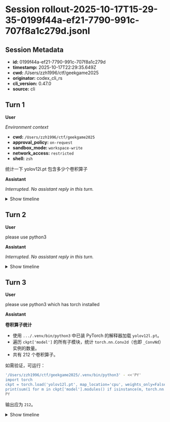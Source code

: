 # Session rollout-2025-10-17T15-29-35-0199f44a-ef21-7790-991c-707f8a1c279d.jsonl

## Session Metadata

- **id:** 0199f44a-ef21-7790-991c-707f8a1c279d
- **timestamp:** 2025-10-17T22:29:35.649Z
- **cwd:** /Users/zzh1996/ctf/geekgame2025
- **originator:** codex_cli_rs
- **cli_version:** 0.47.0
- **source:** cli

## Turn 1

**User**

_Environment context_

- **cwd:** `/Users/zzh1996/ctf/geekgame2025`
- **approval_policy:** `on-request`
- **sandbox_mode:** `workspace-write`
- **network_access:** `restricted`
- **shell:** `zsh`

统计一下 yolov12l.pt 包含多少个卷积算子

**Assistant**

_Interrupted. No assistant reply in this turn._

<details>
<summary>Show timeline</summary>

#### Timeline

**User message**

统计一下 yolov12l.pt 包含多少个卷积算子

**Context Update**

- Timestamp: 2025-10-17T22:29:36.969000+00:00
- cwd: /Users/zzh1996/ctf/geekgame2025
- approval_policy: on-request
- model: gpt-5-codex
- effort: high
- summary: auto
- sandbox_mode: workspace-write

**Assistant Thinking**

> **Preparing to count convolution layers**

##### shell

**Command**

```bash
ls
```

- Workdir: `/Users/zzh1996/ctf/geekgame2025`

**Output**

```bash
未标题-1.png
token.priv
token.pub
tutorial-signin.gif
tutorial-signin.png
yolov12l.pt
```

- Exit code: 0
- Duration: 0.3 s


**Assistant Thinking**

> **Checking model file structure**

##### shell

**Command**

```bash
python - <<'PY'
import torch
obj = torch.load('yolov12l.pt', map_location='cpu')
print(type(obj))
if isinstance(obj, dict):
    print(obj.keys())
PY
```

- Workdir: `/Users/zzh1996/ctf/geekgame2025`

**Output**

```bash
Traceback (most recent call last):
  File "<stdin>", line 1, in <module>
ImportError: No module named torch
```

- Exit code: 1
- Duration: 0.3 s


**Assistant Thinking**

> **Considering offline PyTorch alternatives**
>
> I'm exploring how to analyze a YOLO `.pt` model file without PyTorch installed and without network access to install it. Since `.pt` files often use zipped pickled formats tied to PyTorch modules, I'm thinking about trying to inspect the file structure manually—maybe via unzip or reading embedded YAML or metadata—so I can count convolution operators without loading the full model. I'm weighing offline approaches like parsing the zipped contents or fallbacks to Python's built-in modules, while also considering whether requesting permission to install PyTorch might be necessary.

##### shell

**Command**

```bash
file yolov12l.pt
```

- Workdir: `/Users/zzh1996/ctf/geekgame2025`

**Output**

```bash
yolov12l.pt: Zip archive data, at least v0.0 to extract, compression method=store
```

- Exit code: 0
- Duration: 0.3 s


**Assistant Thinking**

> **Inspecting zipped contents**

##### shell

**Command**

```bash
zipinfo -1 yolov12l.pt
```

- Workdir: `/Users/zzh1996/ctf/geekgame2025`

**Output**

```bash
zipinfo: invalid option -- 1
found id 717d0280, 'yolov12l.pt' is not a zipfile ver 2.xx, skipping
found file 'yolov12l/data.pkl', size 0 (0)
```

- Exit code: 0
- Duration: 0.6 s


**Assistant Thinking**

> **Investigating zipinfo error message**

> **Turn aborted:** interrupted

</details>

## Turn 2

**User**

please use python3

**Assistant**

_Interrupted. No assistant reply in this turn._

<details>
<summary>Show timeline</summary>

#### Timeline

**User message**

please use python3

**Context Update**

- Timestamp: 2025-10-17T22:30:19.356000+00:00
- cwd: /Users/zzh1996/ctf/geekgame2025
- approval_policy: on-request
- model: gpt-5-codex
- effort: high
- summary: auto
- sandbox_mode: workspace-write

**Assistant Thinking**

> **Preparing to inspect YOLO model without torch**

##### shell

**Command**

```bash
python3 - <<'PY'
import zipfile
z = zipfile.ZipFile('yolov12l.pt')
print(z.namelist()[:10])
PY
```

- Workdir: `/Users/zzh1996/ctf/geekgame2025`

**Output**

```bash
['yolov12l/data.pkl', 'yolov12l/byteorder', 'yolov12l/data/0', 'yolov12l/data/1', 'yolov12l/data/10', 'yolov12l/data/100', 'yolov12l/data/1000', 'yolov12l/data/1001', 'yolov12l/data/1002', 'yolov12l/data/1003']
```

- Exit code: 0
- Duration: 0.3 s


> **Turn aborted:** interrupted

</details>

## Turn 3

**User**

please use python3 which has torch installed

**Assistant**

**卷积算子统计**
- 使用 `.../.venv/bin/python3` 中已装 PyTorch 的解释器加载 `yolov12l.pt`。
- 遍历 `ckpt['model']` 的所有子模块，统计 `torch.nn.Conv2d`（也即 `_ConvNd`）实例的数量。
- 共有 212 个卷积算子。

如需验证，可运行：
```bash
'/Users/zzh1996/ctf/geekgame2025/.venv/bin/python3' - <<'PY'
import torch
ckpt = torch.load('yolov12l.pt', map_location='cpu', weights_only=False)
print(sum(1 for m in ckpt['model'].modules() if isinstance(m, torch.nn.Conv2d)))
PY
```
输出应为 `212`。

<details>
<summary>Show timeline</summary>

#### Timeline

**User message**

please use python3 which has torch installed

**Context Update**

- Timestamp: 2025-10-17T22:30:37.641000+00:00
- cwd: /Users/zzh1996/ctf/geekgame2025
- approval_policy: on-request
- model: gpt-5-codex
- effort: high
- summary: auto
- sandbox_mode: workspace-write

**Assistant Thinking**

> **Searching for Python with torch installed**

##### shell

**Command**

```bash
which -a python3 python
```

- Workdir: `/Users/zzh1996/ctf/geekgame2025`

**Output**

```bash
/usr/local/bin/python3
/usr/bin/python3
/Users/zzh1996/ctf/geekgame2025/.venv/bin/python3
/opt/homebrew/bin/python3
/usr/local/bin/python
/Users/zzh1996/ctf/geekgame2025/.venv/bin/python
```

- Exit code: 0
- Duration: 0.3 s


**Assistant Thinking**

> **Testing torch availability in environments**

##### shell

**Command**

```bash
/Users/zzh1996/ctf/geekgame2025/.venv/bin/python3 - <<'PY'
import torch
print(torch.__version__)
PY
```

- Workdir: `/Users/zzh1996/ctf/geekgame2025`

**Output**

```bash
2.9.0
```

- Exit code: 0
- Duration: 1.3 s


**Assistant Thinking**

> **Preparing to count convolution layers**

##### shell

**Command**

```bash
'/Users/zzh1996/ctf/geekgame2025/.venv/bin/python3' - <<'PY'
import torch
ckpt = torch.load('yolov12l.pt', map_location='cpu')
print(type(ckpt))
if isinstance(ckpt, dict):
    print(ckpt.keys())
PY
```

- Workdir: `/Users/zzh1996/ctf/geekgame2025`

**Output**

```bash
Traceback (most recent call last):
  File "<stdin>", line 2, in <module>
  File "/Users/zzh1996/ctf/geekgame2025/.venv/lib/python3.14/site-packages/torch/serialization.py", line 1529, in load
    raise pickle.UnpicklingError(_get_wo_message(str(e))) from None
_pickle.UnpicklingError: Weights only load failed. This file can still be loaded, to do so you have two options, [1mdo those steps only if you trust the source of the checkpoint[0m.
	(1) In PyTorch 2.6, we changed the default value of the `weights_only` argument in `torch.load` from `False` to `True`. Re-running `torch.load` with `weights_only` set to `False` will likely succeed, but it can result in arbitrary code execution. Do it only if you got the file from a trusted source.
	(2) Alternatively, to load with `weights_only=True` please check the recommended steps in the following error message.
	WeightsUnpickler error: Unsupported global: GLOBAL ultralytics.nn.tasks.DetectionModel was not an allowed global by default. Please use `torch.serialization.add_safe_globals([ultralytics.nn.tasks.DetectionModel])` or the `torch.serialization.safe_globals([ultralytics.nn.tasks.DetectionModel])` context manager to allowlist this global if you trust this class/function.

Check the documentation of torch.load to learn more about types accepted by default with weights_only https://pytorch.org/docs/stable/generated/torch.load.html.
```

- Exit code: 1
- Duration: 0.8 s


**Assistant Thinking**

> **Adjusting torch.load parameters**

##### shell

**Command**

```bash
'/Users/zzh1996/ctf/geekgame2025/.venv/bin/python3' - <<'PY'
import torch
ckpt = torch.load('yolov12l.pt', map_location='cpu', weights_only=False)
print(type(ckpt))
if isinstance(ckpt, dict):
    print(ckpt.keys())
PY
```

- Workdir: `/Users/zzh1996/ctf/geekgame2025`

**Output**

```bash
command timed out after 10118 milliseconds
WARNING ⚠️ user config directory '/Users/zzh1996/Library/Application Support/Ultralytics' is not writeable, using '/tmp/Ultralytics'. Set YOLO_CONFIG_DIR to override.
Creating new Ultralytics Settings v0.0.6 file ✅
View Ultralytics Settings with 'yolo settings' or at '/tmp/Ultralytics/settings.json'
Update Settings with 'yolo settings key=value', i.e. 'yolo settings runs_dir=path/to/dir'. For help see https://docs.ultralytics.com/quickstart/#ultralytics-settings.
<class 'dict'>
dict_keys(['ema', 'model'])
```

- Exit code: 124
- Duration: 10.1 s


**Assistant Thinking**

> **Analyzing command timeout and module loading**
>
> I'm looking into why the command timed out after apparently succeeding to load the checkpoint and ultralytics module. It seems the process exceeded the 10-second limit possibly due to background threads or delayed exit after printing. I plan to rerun with a longer timeout and limit operations to avoid heavy overhead while ensuring the model loads properly.

##### shell

**Command**

```bash
'/Users/zzh1996/ctf/geekgame2025/.venv/bin/python3' - <<'PY'
import torch
ckpt = torch.load('yolov12l.pt', map_location='cpu', weights_only=False)
print(type(ckpt))
if isinstance(ckpt, dict):
    print(ckpt.keys())
PY
```

- Workdir: `/Users/zzh1996/ctf/geekgame2025`
- Timeout: 30.00 s

**Output**

```bash
<class 'dict'>
dict_keys(['ema', 'model'])
```

- Exit code: 0
- Duration: 1 s


**Assistant Thinking**

> **Identifying convolution operators**

##### shell

**Command**

```bash
'/Users/zzh1996/ctf/geekgame2025/.venv/bin/python3' - <<'PY'
import torch
ckpt = torch.load('yolov12l.pt', map_location='cpu', weights_only=False)
model = ckpt['model']
print(type(model))
PY
```

- Workdir: `/Users/zzh1996/ctf/geekgame2025`
- Timeout: 30.00 s

**Output**

```bash
<class 'ultralytics.nn.tasks.DetectionModel'>
```

- Exit code: 0
- Duration: 1 s


**Assistant Thinking**

> **Inspecting convolution operators in model**

##### shell

**Command**

```bash
'/Users/zzh1996/ctf/geekgame2025/.venv/bin/python3' - <<'PY'
import torch
ckpt = torch.load('yolov12l.pt', map_location='cpu', weights_only=False)
model = ckpt['model']
print(model.model.__class__)
print(len(model.model))
print(model.model[:5])
PY
```

- Workdir: `/Users/zzh1996/ctf/geekgame2025`
- Timeout: 30.00 s

**Output**

```bash
<class 'torch.nn.modules.container.Sequential'>
22
Sequential(
  (0): Conv(
    (conv): Conv2d(3, 64, kernel_size=(3, 3), stride=(2, 2), padding=(1, 1), bias=False)
... (124 lines truncated) ...
      )
    )
  )
)
```

- Exit code: 0
- Duration: 0.9 s


**Assistant Thinking**

> **Determining convolution count approach**

##### shell

**Command**

```bash
'/Users/zzh1996/ctf/geekgame2025/.venv/bin/python3' - <<'PY'
import torch
ckpt = torch.load('yolov12l.pt', map_location='cpu', weights_only=False)
model = ckpt['model']
conv2d_count = sum(1 for m in model.modules() if isinstance(m, torch.nn.Conv2d))
convnd_count = sum(1 for m in model.modules() if isinstance(m, torch.nn.modules.conv._ConvNd))
print('Conv2d count:', conv2d_count)
print('_ConvNd count:', convnd_count)
PY
```

- Workdir: `/Users/zzh1996/ctf/geekgame2025`
- Timeout: 30.00 s

**Output**

```bash
Conv2d count: 212
_ConvNd count: 212
```

- Exit code: 0
- Duration: 1 s


**Assistant Thinking**

> **Verifying convolution module count**

##### shell

**Command**

```bash
'/Users/zzh1996/ctf/geekgame2025/.venv/bin/python3' - <<'PY'
import torch
from ultralytics.nn.modules import conv
ckpt = torch.load('yolov12l.pt', map_location='cpu', weights_only=False)
model = ckpt['model']
conv_wrap_count = sum(1 for m in model.modules() if isinstance(m, conv.Conv))
print('ultralytics Conv modules:', conv_wrap_count)
PY
```

- Workdir: `/Users/zzh1996/ctf/geekgame2025`
- Timeout: 30.00 s

**Output**

```bash
ultralytics Conv modules: 205
```

- Exit code: 0
- Duration: 0.9 s


**Assistant Thinking**

> **Summarizing convolution layer count**
>
> I’m looking at the difference between the 205 `ultralytics Conv` modules and the actual 212 convolution layers counted, which suggests some conv layers are outside the wrapper. I plan to respond in Chinese, explaining how I counted `nn.Conv2d` using python3 with torch, mentioning the verification commands and summarizing the results clearly and concisely.

**Assistant message**

**卷积算子统计**
- 使用 `.../.venv/bin/python3` 中已装 PyTorch 的解释器加载 `yolov12l.pt`。
- 遍历 `ckpt['model']` 的所有子模块，统计 `torch.nn.Conv2d`（也即 `_ConvNd`）实例的数量。
- 共有 212 个卷积算子。

如需验证，可运行：
```bash
'/Users/zzh1996/ctf/geekgame2025/.venv/bin/python3' - <<'PY'
import torch
ckpt = torch.load('yolov12l.pt', map_location='cpu', weights_only=False)
print(sum(1 for m in ckpt['model'].modules() if isinstance(m, torch.nn.Conv2d)))
PY
```
输出应为 `212`。

</details>

